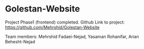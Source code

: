 # Golestan-Website
Project Phase1 (frontend) completed.
Github Link to project: https://github.com/Mehrshid/Golestan-Website

Team members: Mehrshid Fadaei-Nejad, Yasaman Rohanifar, Arian Behesht-Nejad
